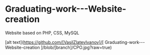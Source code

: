 # Graduating-work---Website-creation
Website based on PHP, CSS, MySQL

[alt text](https://github.com/[VasilZlatevIvanov]/[ Graduating-work---Website-creation
]/blob/[branch]/CPO.jpg?raw=true)
